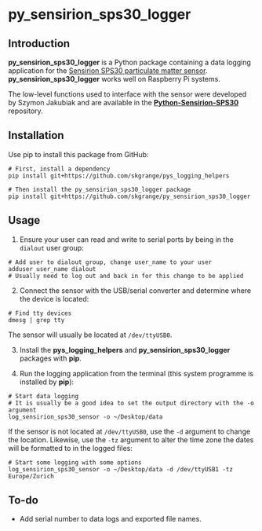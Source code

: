 # **py_sensirion_sps30_logger**

## Introduction

**py_sensirion_sps30_logger** is a Python package containing a data logging application for the [Sensirion SPS30 particulate matter sensor](https://www.sensirion.com/en/environmental-sensors/particulate-matter-sensors-pm25). **py_sensirion_sps30_logger** works well on Raspberry Pi systems. 

The low-level functions used to interface with the sensor were developed by Szymon Jakubiak and are available in the [**Python-Sensirion-SPS30**](https://github.com/dobra-dobra/Python-Sensirion-SPS30) repository. 

## Installation

Use pip to install this package from GitHub: 

```
# First, install a dependency
pip install git+https://github.com/skgrange/pys_logging_helpers

# Then install the py_sensirion_sps30_logger package
pip install git+https://github.com/skgrange/py_sensirion_sps30_logger
```

## Usage

  1. Ensure your user can read and write to serial ports by being in the `dialout` user group:

  ```
  # Add user to dialout group, change user_name to your user
  adduser user_name dialout
  # Usually need to log out and back in for this change to be applied
  ```

  2. Connect the sensor with the USB/serial converter and determine where the device is located: 
  
  ```
  # Find tty devices
  dmesg | grep tty
  ```
  
  The sensor will usually be located at `/dev/ttyUSB0`. 

  3. Install the **pys_logging_helpers** and **py_sensirion_sps30_logger** packages with **pip**. 

  4. Run the logging application from the terminal (this system programme is installed by **pip**): 
  
  ```
  # Start data logging
  # It is usually be a good idea to set the output directory with the -o argument
  log_sensirion_sps30_sensor -o ~/Desktop/data
  ```
  
  If the sensor is not located at `/dev/ttyUSB0`, use the `-d` argument to change the location. Likewise, use the `-tz` argument to alter the time zone the dates will be formatted to in the logged files: 
  
  ```
  # Start some logging with some options
  log_sensirion_sps30_sensor -o ~/Desktop/data -d /dev/ttyUSB1 -tz Europe/Zurich
  ```

## To-do

  - Add serial number to data logs and exported file names. 
